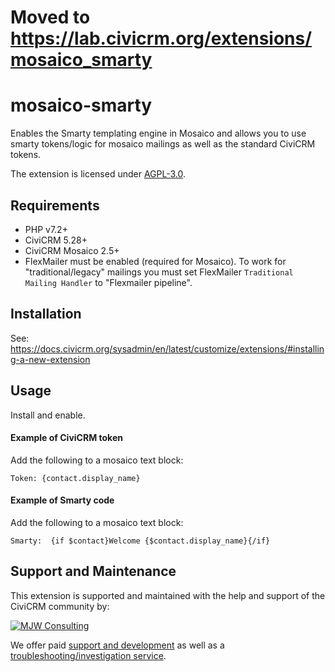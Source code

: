 # Moved to https://lab.civicrm.org/extensions/mosaico_smarty

# mosaico-smarty

Enables the Smarty templating engine in Mosaico and allows you to use smarty tokens/logic for mosaico mailings as well as
the standard CiviCRM tokens.

The extension is licensed under [AGPL-3.0](LICENSE.txt).

## Requirements

* PHP v7.2+
* CiviCRM 5.28+
* CiviCRM Mosaico 2.5+
* FlexMailer must be enabled (required for Mosaico). To work for "traditional/legacy" mailings you must set FlexMailer `Traditional Mailing Handler` to "Flexmailer pipeline".

## Installation

See: https://docs.civicrm.org/sysadmin/en/latest/customize/extensions/#installing-a-new-extension

## Usage

Install and enable.

#### Example of CiviCRM token
Add the following to a mosaico text block:

```Token: {contact.display_name}```

#### Example of Smarty code
Add the following to a mosaico text block:

```Smarty:  {if $contact}Welcome {$contact.display_name}{/if}```

## Support and Maintenance
This extension is supported and maintained with the help and support of the CiviCRM community by:

[![MJW Consulting](docs/images/mjwconsulting.jpg)](https://www.mjwconsult.co.uk)

We offer paid [support and development](https://mjw.pt/support) as well as a [troubleshooting/investigation service](https://mjw.pt/investigation).

